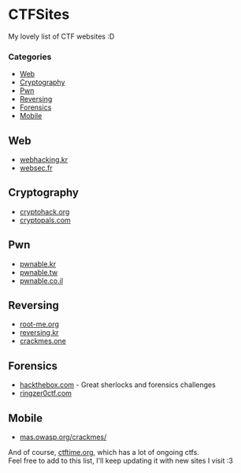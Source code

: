 # CTFSites

My lovely list of CTF websites :D

### Categories

- [Web](#Web)
- [Cryptography](#Cryptography)
- [Pwn](#Pwn)
- [Reversing](#Reversing)
- [Forensics](#Web)
- [Mobile](#Mobile)

## Web
- [webhacking.kr](https://webhacking.kr/)
- [websec.fr](https://websec.fr/)

## Cryptography
- [cryptohack.org](https://cryptohack.org)
- [cryptopals.com](https://cryptopals.com/)
## Pwn
- [pwnable.kr](https:pwnable.kr)
- [pwnable.tw](https:pwnable.tw)
- [pwnable.co.il](https:pwnable.co.il)

## Reversing
- [root-me.org](https://www.root-me.org/)
- [reversing.kr](http://reversing.kr/)
- [crackmes.one](https://crackmes.one/)

## Forensics
- [hackthebox.com](https://www.hackthebox.com/) - Great sherlocks and forensics challenges
- [ringzer0ctf.com](https://ringzer0ctf.com)

## Mobile
- [mas.owasp.org/crackmes/](https://mas.owasp.org/crackmes/)

And of course, [ctftime.org](https://ctftime.org), which has a lot of ongoing ctfs. \
Feel free to add to this list, I'll keep updating it with new sites I visit :3
